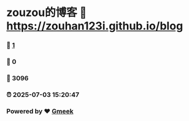 # zouzou的博客 :link: https://zouhan123i.github.io/blog 
### :page_facing_up: [1](https://zouhan123i.github.io/blog/tag.html) 
### :speech_balloon: 0 
### :hibiscus: 3096 
### :alarm_clock: 2025-07-03 15:20:47 
### Powered by :heart: [Gmeek](https://github.com/Meekdai/Gmeek)
